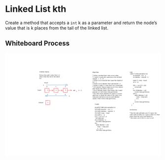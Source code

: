 # Linked List kth

Create a method that accepts a `int` k as a parameter and return the node’s value that is k places from the tail of the linked list.

## Whiteboard Process

![Linked List kth](/challenges/linked-list/lib/src/main/java/linkedList/image/cdoe-07.png)